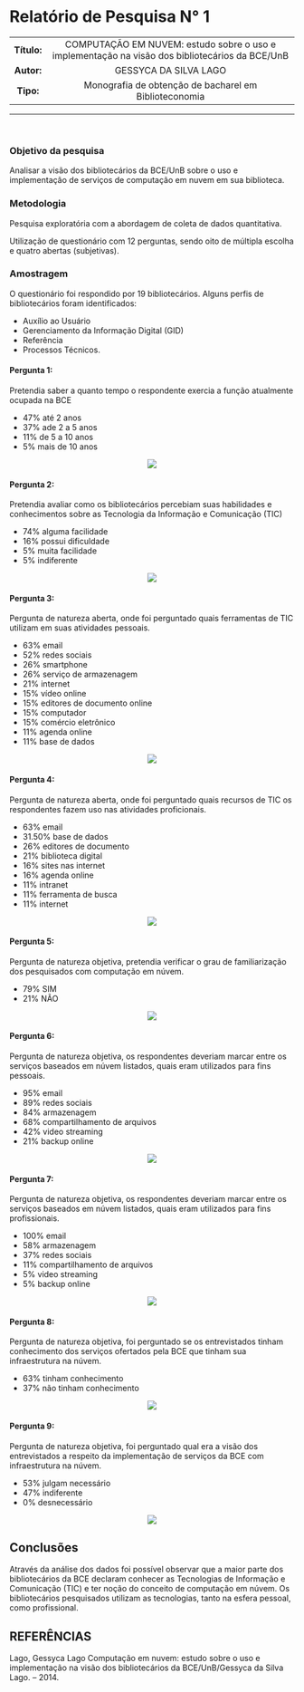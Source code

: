 # Relatório de Pesquisa N° 1

| | |
|:-:| :-: |
| **Título:** | COMPUTAÇÃO EM NUVEM: estudo sobre o uso e implementação na visão dos bibliotecários da BCE/UnB |
| **Autor:** | GESSYCA DA SILVA LAGO |
| **Tipo:** | Monografia de obtenção de bacharel em Biblioteconomia |
___
<br/>

### **Objetivo da pesquisa**

Analisar a visão dos bibliotecários da BCE/UnB sobre o uso e
implementação de serviços de computação em nuvem em sua biblioteca.

### **Metodologia**

Pesquisa exploratória com a abordagem de coleta de dados quantitativa. 

Utilização de questionário com 12 perguntas, sendo oito de múltipla escolha e quatro abertas (subjetivas).

### **Amostragem**

O questionário foi respondido por 19 bibliotecários. Alguns perfis de bibliotecários foram identificados: 
- Auxílio ao Usuário
- Gerenciamento da Informação Digital (GID) 
- Referência
- Processos Técnicos.

#### Pergunta 1:
Pretendia saber a quanto tempo o respondente exercia a função atualmente ocupada na BCE

* 47% até 2 anos
* 37% ade 2 a 5 anos
* 11% de 5 a 10 anos
* 5% mais de 10 anos

<p align="center">
  <img src="../docs/assets/images/print_screen/user-profile-search-1.1.png">
</p>

#### Pergunta 2:
Pretendia avaliar como os bibliotecários percebiam suas habilidades e conhecimentos sobre as Tecnologia da Informação e Comunicação (TIC)

* 74% alguma facilidade
* 16% possui dificuldade
* 5% muita facilidade
* 5% indiferente

<p align="center">
  <img src="../docs/assets/images/print_screen/user-profile-search-1.2.png">
</p>

#### Pergunta 3:
Pergunta de natureza aberta, onde foi perguntado quais ferramentas de TIC utilizam em suas atividades pessoais.

* 63% email
* 52% redes sociais
* 26% smartphone
* 26% serviço de armazenagem
* 21% internet
* 15% vídeo online 
* 15% editores de documento online
* 15% computador
* 15% comércio eletrônico
* 11% agenda online
* 11% base de dados


<p align="center">
  <img src="../docs/assets/images/print_screen/user-profile-search-1.3.png">
</p>

#### Pergunta 4:
Pergunta de natureza aberta, onde foi perguntado quais recursos de TIC os respondentes fazem uso nas atividades proficionais.

* 63% email
* 31.50% base de dados
* 26% editores de documento
* 21% biblioteca digital
* 16% sites nas internet
* 16% agenda online
* 11% intranet
* 11% ferramenta de busca
* 11% internet

<p align="center">
  <img src="../docs/assets/images/print_screen/user-profile-search-1.4.png">
</p>


#### Pergunta 5:
Pergunta de natureza objetiva, pretendia verificar o grau de familiarização dos pesquisados com computação em núvem. 

* 79% SIM
* 21% NÃO

<p align="center">
  <img src="../docs/assets/images/print_screen/user-profile-search-1.5.png">
</p>

#### Pergunta 6:
Pergunta de natureza objetiva, os respondentes deveriam marcar entre os serviços baseados em núvem listados, quais eram utilizados para fins pessoais.

* 95% email
* 89% redes sociais
* 84% armazenagem
* 68% compartilhamento de arquivos
* 42% video streaming
* 21% backup online

<p align="center">
  <img src="../docs/assets/images/print_screen/user-profile-search-1.6.png">
</p>

#### Pergunta 7:
Pergunta de natureza objetiva, os respondentes deveriam marcar entre os serviços baseados em núvem listados, quais eram utilizados para fins profissionais.

* 100% email
* 58% armazenagem
* 37% redes sociais
* 11% compartilhamento de arquivos
* 5% video streaming
* 5% backup online

<p align="center">
  <img src="../docs/assets/images/print_screen/user-profile-search-1.7.png">
</p>

#### Pergunta 8:
Pergunta de natureza objetiva, foi perguntado se os entrevistados tinham conhecimento dos serviços ofertados pela BCE que tinham sua infraestrutura na núvem.

* 63% tinham conhecimento
* 37% não tinham conhecimento

<p align="center">
  <img src="../docs/assets/images/print_screen/user-profile-search-1.8.png">
</p>

#### Pergunta 9:
Pergunta de natureza objetiva, foi perguntado qual era a visão dos entrevistados a respeito da implementação de serviços da BCE com infraestrutura na núvem.

* 53% julgam necessário
* 47% indiferente
* 0% desnecessário

<p align="center">
  <img src="../docs/assets/images/print_screen/user-profile-search-1.9.png">
</p>

## Conclusões

Através da análise dos dados foi possível observar que a maior parte dos bibliotecários da BCE declaram conhecer as Tecnologias de Informação e Comunicação (TIC) e ter noção do conceito de computação em núvem. Os bibliotecários pesquisados utilizam as tecnologias, tanto na esfera pessoal, como profissional. 

## REFERÊNCIAS

Lago, Gessyca Lago Computação em nuvem: estudo sobre o uso e implementação na visão dos bibliotecários da BCE/UnB/Gessyca da Silva Lago. – 2014.